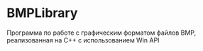# BMPLibrary
Программа по работе с графическим форматом файлов BMP, реализованная на C++ с использованием Win API
